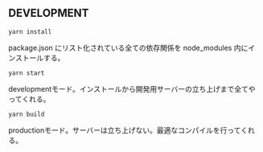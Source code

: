 ## DEVELOPMENT
```
yarn install
```
package.json にリスト化されている全ての依存関係を node_modules 内にインストールする。

```
yarn start
```
developmentモード。インストールから開発用サーバーの立ち上げまで全てやってくれる。

```
yarn build
```
productionモード。サーバーは立ち上げない。最適なコンパイルを行ってくれる。
